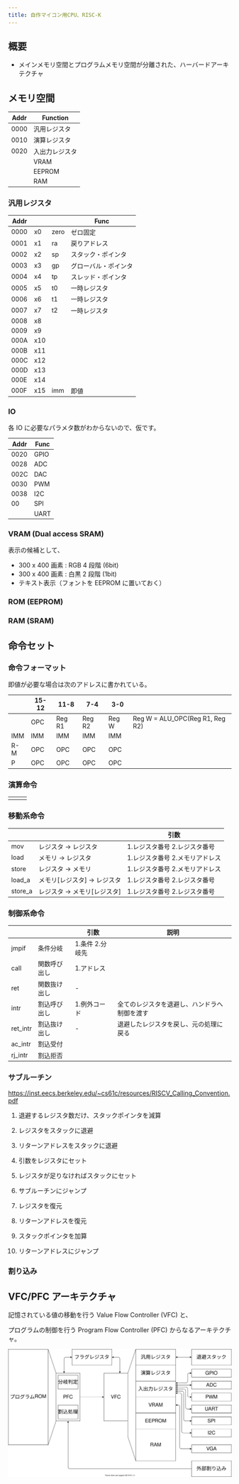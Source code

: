 ```yaml
---
title: 自作マイコン用CPU、RISC-K
---
```


## 概要

- メインメモリ空間とプログラムメモリ空間が分離された、ハーバードアーキテクチャ

## メモリ空間

| Addr | Function       |
| ---- | -------------- |
| 0000 | 汎用レジスタ   |
| 0010 | 演算レジスタ   |
| 0020 | 入出力レジスタ |
|      | VRAM           |
|      | EEPROM         |
|      | RAM            |

### 汎用レジスタ

| Addr |     |      | Func                 |
| ---- | --- | ---- | -------------------- |
| 0000 | x0  | zero | ゼロ固定             |
| 0001 | x1  | ra   | 戻りアドレス         |
| 0002 | x2  | sp   | スタック・ポインタ   |
| 0003 | x3  | gp   | グローバル・ポインタ |
| 0004 | x4  | tp   | スレッド・ポインタ   |
| 0005 | x5  | t0   | 一時レジスタ         |
| 0006 | x6  | t1   | 一時レジスタ         |
| 0007 | x7  | t2   | 一時レジスタ         |
| 0008 | x8  |      |                      |
| 0009 | x9  |      |                      |
| 000A | x10 |      |                      |
| 000B | x11 |      |                      |
| 000C | x12 |      |                      |
| 000D | x13 |      |                      |
| 000E | x14 |      |                      |
| 000F | x15 | imm  | 即値                 |

### IO

各 IO に必要なパラメタ数がわからないので、仮です。

| Addr | Func |
| ---- | ---- |
| 0020 | GPIO |
| 0028 | ADC  |
| 002C | DAC  |
| 0030 | PWM  |
| 0038 | I2C  |
| 00   | SPI  |
|      | UART |

### VRAM (Dual access SRAM)

表示の候補として、

- 300 x 400 画素 : RGB 4 段階 (6bit)
- 300 x 400 画素 : 白黒 2 段階 (1bit)
- テキスト表示（フォントを EEPROM に置いておく）

### ROM (EEPROM)

### RAM (SRAM)

## 命令セット

### 命令フォーマット

即値が必要な場合は次のアドレスに書かれている。

|     | 15-12 | 11-8   | 7-4    | 3-0   |                                 |
| --- | ----- | ------ | ------ | ----- | ------------------------------- |
|     | OPC   | Reg R1 | Reg R2 | Reg W | Reg W = ALU_OPC(Reg R1, Reg R2) |
| IMM | IMM   | IMM    | IMM    | IMM   |
| R-M | OPC   | OPC    | OPC    | OPC   |
| P   | OPC   | OPC    | OPC    | OPC   |

### 演算命令

|     |     |     |
| --- | --- | --- |
|     |     |     |

### 移動系命令

|         |                             | 引数                            |
| ------- | --------------------------- | ------------------------------- |
| mov     | レジスタ → レジスタ         | 1.レジスタ番号 2.レジスタ番号   |
| load    | メモリ → レジスタ           | 1.レジスタ番号 2.メモリアドレス |
| store   | レジスタ → メモリ           | 1.レジスタ番号 2.メモリアドレス |
| load_a  | メモリ[レジスタ] → レジスタ | 1.レジスタ番号 2.レジスタ番号   |
| store_a | レジスタ → メモリ[レジスタ] | 1.レジスタ番号 2.レジスタ番号   |

### 制御系命令

|          |              | 引数            | 説明                                         |
| -------- | ------------ | --------------- | -------------------------------------------- |
| jmpif    | 条件分岐     | 1.条件 2.分岐先 |                                              |
| call     | 関数呼び出し | 1.アドレス      |                                              |
| ret      | 関数抜け出し | -               |                                              |
| intr     | 割込呼び出し | 1.例外コード    | 全てのレジスタを退避し、ハンドラへ制御を渡す |
| ret_intr | 割込抜け出し | -               | 退避したレジスタを戻し、元の処理に戻る       |
| ac_intr  | 割込受付     |                 |                                              |
| rj_intr  | 割込拒否     |                 |                                              |

### サブルーチン

https://inst.eecs.berkeley.edu/~cs61c/resources/RISCV_Calling_Convention.pdf

1. 退避するレジスタ数だけ、スタックポインタを減算
2. レジスタをスタックに退避
3. リターンアドレスをスタックに退避
4. 引数をレジスタにセット
5. レジスタが足りなければスタックにセット
6. サブルーチンにジャンプ

7. レジスタを復元
8. リターンアドレスを復元
9. スタックポインタを加算
10. リターンアドレスにジャンプ

### 割り込み

## VFC/PFC アーキテクチャ

記憶されている値の移動を行う Value Flow Controller (VFC) と、

プログラムの制御を行う Program Flow Controller (PFC) からなるアーキテクチャ。

![](./img/arch.dio.svg)

